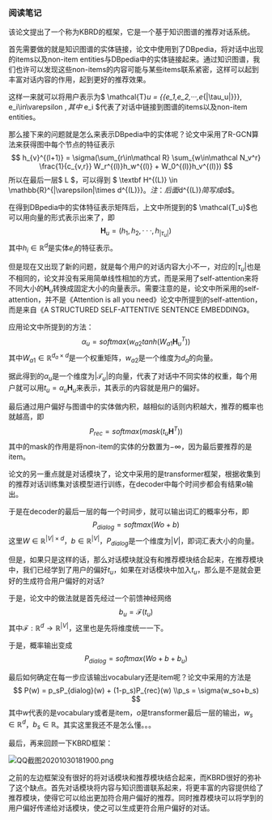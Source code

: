 ### 阅读笔记



该论文提出了一个称为KBRD的框架，它是一个基于知识图谱的推荐对话系统。



首先需要做的就是知识图谱的实体链接，论文中使用到了DBpedia，将对话中出现的items以及non-item entities与DBpedia中的实体链接起来。通过知识图谱，我们也许可以发现这些non-items的内容可能与某些items联系紧密，这样可以起到丰富对话内容的作用，起到更好的推荐效果。

这样一来就可以将用户表示为$ \mathcal{T}_u = \{{e_1,e_2,···,e_{|\tau_u|}}\},  e_i\in\varepsilon $,  其中$ e_i $代表了对话中链接到图谱的items以及non-item entities。



那么接下来的问题就是怎么来表示DBpedia中的实体呢？论文中采用了R-GCN算法来获得图中每个节点的特征表示
$$
h_{v}^{(l+1)} = \sigma(\sum_{r\in\mathcal R} \sum_{w\in\mathcal N_v^r} \frac{1}{c_{v,r}} W_r^{(l)}h_w^{(l)} + W_0^{(l)}h_v^{(l)})
$$
所以在最后一层$ L $，可以得到  $ \textbf H^{(L)} \in \mathbb{R}^{|\varepsilon|\times d^{(L)}}$。注：后面$d^{(L)}$简写成$d$。



在得到DBpedia中的实体特征表示矩阵后，上文中所提到的$ \mathcal{T_u}$也可以用向量的形式表示出来了，即
$$
\textbf{H}_u = (h_1,h_2,···,h_{|\tau_u|})
$$
其中$h_i\in\mathbb{R}^d$是实体$e_i$的特征表示。



但是现在又出现了新的问题，就是每个用户的对话内容大小不一，对应的$|\tau_u|$也是不相同的，论文并没有采用简单线性相加的方式，而是采用了self-attention来将不同大小的$\textbf{H}_u$转换成固定大小的向量表示。需要注意的是，论文中所采用的self-attention，并不是《Attention is all you need》论文中所提到的self-attention，而是来自《A STRUCTURED SELF-ATTENTIVE SENTENCE EMBEDDING》。

应用论文中所提到的方法：
$$
\alpha_u = softmax(w_{a2}tanh(W_{a1}\textbf{H}_u^T))
$$
其中$W_{a1}\in \mathbb{R}^{d_a \times d}$是一个权重矩阵，$w_{a2}$是一个维度为$d_a$的向量。

据此得到的$\alpha_u$是一个维度为$|\mathcal{T}_u|$的向量，代表了对话中不同实体的权重，每个用户就可以用$t_u = \alpha_u\textbf{H}_u$来表示，其表示的内容就是用户的偏好。

最后通过用户偏好与图谱中的实体做内积，越相似的话则内积越大，推荐的概率也就越高，即
$$
P_{rec} = softmax(mask(t_u\textbf{H}^T))
$$
其中的mask的作用是将non-item的实体的分数置为$-\infty$，因为最后要推荐的是item。



论文的另一重点就是对话模块了，论文中采用的是transformer框架，根据收集到的推荐对话训练集对该模型进行训练，在decoder中每个时间步都会有结果$o$输出。

于是在decoder的最后一层的每一个时间步，就可以输出词汇的概率分布，即
$$
P_{dialog} = softmax(Wo+b)
$$
这里$W\in\mathbb{R}^{|V|\times d}$，$b\in\mathbb{R}^{|V|}$，$P_{dialog}$是一个维度为$|V|$，即词汇表大小的向量。



但是，如果只是这样的话，那么对话模块就没有和推荐模块结合起来，在推荐模块中，我们已经学到了用户的偏好$t_u$，如果在对话模块中加入$t_u$，那么是不是就会更好的生成符合用户偏好的对话?

于是，论文中的做法就是首先经过一个前馈神经网络
$$
b_u = \mathcal{F}(t_u)
$$
其中$\mathcal{F}:\mathbb{R}^d \to \mathbb{R}^{|V|}$，这里也是先将维度统一一下。

于是，概率输出变成
$$
P_{dialog} = softmax(Wo+b + b_u)
$$


最后如何确定在每一步应该输出vocabulary还是item呢？论文中采用的方法是
$$
P(w) = p_sP_{dialog}(w) + (1-p_s)P_{rec}(w)
\\p_s = \sigma(w_so+b_s)
$$
其中$w$代表的是vocabulary或者是item，$o$是transformer最后一层的输出，$w_s\in\mathbb{R}^d$，$b_s\in\mathbb{R}$。其实这里我还不是怎么懂。。。



最后，再来回顾一下KBRD框架：

![QQ截图20201030181900.png](https://i.loli.net/2020/10/30/vQ6GbHkr1XCeVZq.png)

之前的左边框架没有很好的将对话模块和推荐模块结合起来，而KBRD很好的弥补了这个缺点。首先对话模块将内容与知识图谱联系起来，将更丰富的内容提供给了推荐模块，使得它可以给出更加符合用户偏好的推荐。同时推荐模块可以将学到的用户偏好传递给对话模块，使之可以生成更符合用户偏好的对话。








